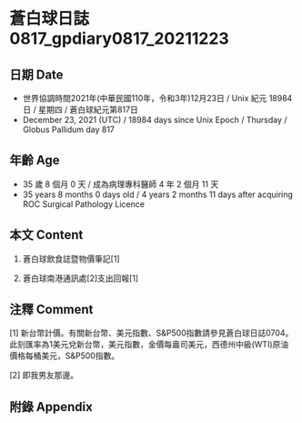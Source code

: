 [_metadata_:encoding]: - "utf-8"
[_metadata_:language]: - "zh-Hant-TW"
[_metadata_:fileformat]: - "markdown"
[_metadata_:MIME_type]: - "text/plain"
[_metadata_:markdown_version]: - "commonmark version 0.30"
[_metadata_:markdown_spec]: - "https://spec.commonmark.org/0.30/"

# 蒼白球日誌0817_gpdiary0817_20211223 #

## 日期 Date ##

* 世界協調時間2021年(中華民國110年，令和3年)12月23日 / Unix 紀元 18984 日 / 星期四 / 蒼白球紀元第817日
* December 23, 2021 (UTC) / 18984 days since Unix Epoch / Thursday / Globus Pallidum day 817

## 年齡 Age ##

* 35 歲 8 個月 0 天 / 成為病理專科醫師 4 年 2 個月 11 天
* 35 years 8 months 0 days old / 4 years 2 months 11 days after acquiring ROC Surgical Pathology Licence

## 本文 Content ##

1. 蒼白球飲食誌暨物價筆記[1]

    
2. 蒼白球南港通訊處[2]支出回報[1]

    

## 注釋 Comment ##

[1] 新台幣計價。有關新台幣、美元指數、S&P500指數請參見蒼白球日誌0704。此刻匯率為1美元兌新台幣，美元指數，金價每盎司美元，西德州中級(WTI)原油價格每桶美元，S&P500指數。


[2] 即我男友那邊。



## 附錄 Appendix ##

